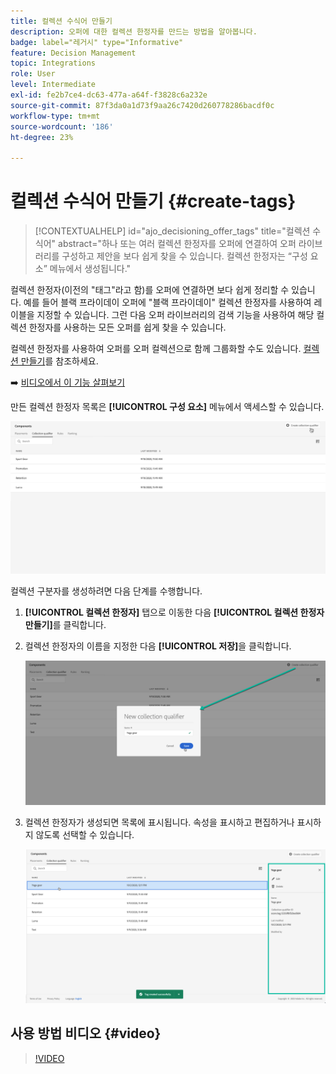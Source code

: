 ```yaml
---
title: 컬렉션 수식어 만들기
description: 오퍼에 대한 컬렉션 한정자를 만드는 방법을 알아봅니다.
badge: label="레거시" type="Informative"
feature: Decision Management
topic: Integrations
role: User
level: Intermediate
exl-id: fe2b7ce4-dc63-477a-a64f-f3828c6a232e
source-git-commit: 87f3da0a1d73f9aa26c7420d260778286bacdf0c
workflow-type: tm+mt
source-wordcount: '186'
ht-degree: 23%

---
```


# 컬렉션 수식어 만들기 {#create-tags}

>[!CONTEXTUALHELP]
>id="ajo_decisioning_offer_tags"
>title="컬렉션 수식어"
>abstract="하나 또는 여러 컬렉션 한정자를 오퍼에 연결하여 오퍼 라이브러리를 구성하고 제안을 보다 쉽게 찾을 수 있습니다. 컬렉션 한정자는 “구성 요소” 메뉴에서 생성됩니다."

컬렉션 한정자(이전의 &quot;태그&quot;라고 함)를 오퍼에 연결하면 보다 쉽게 정리할 수 있습니다. 예를 들어 블랙 프라이데이 오퍼에 &quot;블랙 프라이데이&quot; 컬렉션 한정자를 사용하여 레이블을 지정할 수 있습니다. 그런 다음 오퍼 라이브러리의 검색 기능을 사용하여 해당 컬렉션 한정자를 사용하는 모든 오퍼를 쉽게 찾을 수 있습니다.

컬렉션 한정자를 사용하여 오퍼를 오퍼 컬렉션으로 함께 그룹화할 수도 있습니다. [컬렉션 만들기](../offer-library/creating-collections.md)를 참조하세요.

➡️ [비디오에서 이 기능 살펴보기](#video)

만든 컬렉션 한정자 목록은 **[!UICONTROL 구성 요소]** 메뉴에서 액세스할 수 있습니다.

![](../assets/tags_list.png)

컬렉션 구분자를 생성하려면 다음 단계를 수행합니다.

1. **[!UICONTROL 컬렉션 한정자]** 탭으로 이동한 다음 **[!UICONTROL 컬렉션 한정자 만들기]**&#x200B;를 클릭합니다.

1. 컬렉션 한정자의 이름을 지정한 다음 **[!UICONTROL 저장]**&#x200B;을 클릭합니다.

   ![](../assets/tags_create.png)

1. 컬렉션 한정자가 생성되면 목록에 표시됩니다. 속성을 표시하고 편집하거나 표시하지 않도록 선택할 수 있습니다.

   ![](../assets/tags_created.png)

## 사용 방법 비디오 {#video}

>[!VIDEO](https://video.tv.adobe.com/v/341374?quality=12&captions=kor)
